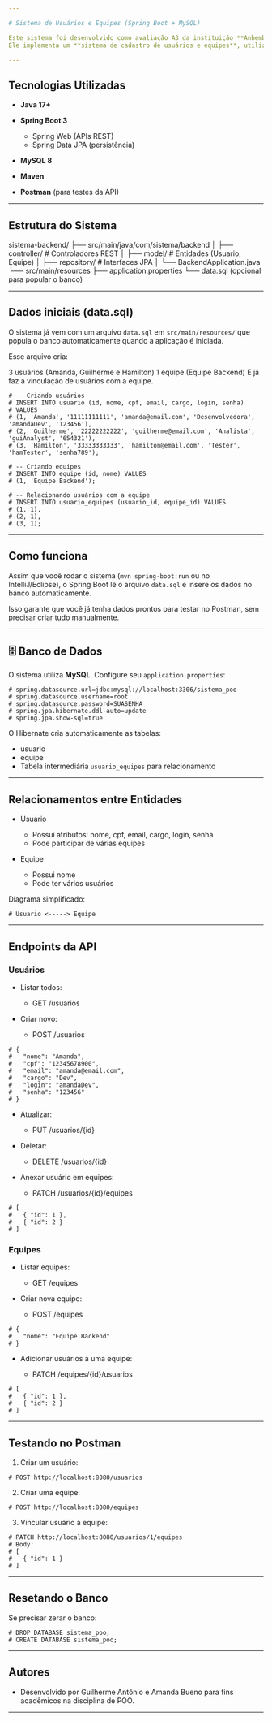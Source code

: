 ```yaml
---

# Sistema de Usuários e Equipes (Spring Boot + MySQL)

Este sistema foi desenvolvido como avaliação A3 da instituição **Anhembi Morumbi**.
Ele implementa um **sistema de cadastro de usuários e equipes**, utilizando **Spring Boot** como backend e **MySQL** como banco de dados relacional.

---
```


## Tecnologias Utilizadas

* **Java 17+**
* **Spring Boot 3**

  * Spring Web (APIs REST)
  * Spring Data JPA (persistência)
* **MySQL 8**
* **Maven**
* **Postman** (para testes da API)

---

## Estrutura do Sistema

sistema-backend/
├── src/main/java/com/sistema/backend
│ ├── controller/ # Controladores REST
│ ├── model/ # Entidades (Usuario, Equipe)
│ ├── repository/ # Interfaces JPA
│ └── BackendApplication.java
└── src/main/resources
├── application.properties
└── data.sql (opcional para popular o banco)

---

## Dados iniciais (data.sql)

O sistema já vem com um arquivo `data.sql` em `src/main/resources/` que popula o banco automaticamente quando a aplicação é iniciada.

Esse arquivo cria:

3 usuários (Amanda, Guilherme e Hamilton)
1 equipe (Equipe Backend)
E já faz a vinculação de usuários com a equipe.

```properties
# -- Criando usuários
# INSERT INTO usuario (id, nome, cpf, email, cargo, login, senha)
# VALUES 
# (1, 'Amanda', '11111111111', 'amanda@email.com', 'Desenvolvedora', 'amandaDev', '123456'),
# (2, 'Guilherme', '22222222222', 'guilherme@email.com', 'Analista', 'guiAnalyst', '654321'),
# (3, 'Hamilton', '33333333333', 'hamilton@email.com', 'Tester', 'hamTester', 'senha789');

# -- Criando equipes
# INSERT INTO equipe (id, nome) VALUES
# (1, 'Equipe Backend');

# -- Relacionando usuários com a equipe
# INSERT INTO usuario_equipes (usuario_id, equipe_id) VALUES
# (1, 1),
# (2, 1),
# (3, 1);
```

---

## Como funciona

Assim que você rodar o sistema (`mvn spring-boot:run` ou no IntelliJ/Eclipse), o Spring Boot lê o arquivo `data.sql` e insere os dados no banco automaticamente.

Isso garante que você já tenha dados prontos para testar no Postman, sem precisar criar tudo manualmente.

---

## 🗄️ Banco de Dados

O sistema utiliza **MySQL**.
Configure seu `application.properties`:

```properties
# spring.datasource.url=jdbc:mysql://localhost:3306/sistema_poo
# spring.datasource.username=root
# spring.datasource.password=SUASENHA
# spring.jpa.hibernate.ddl-auto=update
# spring.jpa.show-sql=true
```

O Hibernate cria automaticamente as tabelas:

* usuario
* equipe
* Tabela intermediária `usuario_equipes` para relacionamento

---

## Relacionamentos entre Entidades

* Usuário

  * Possui atributos: nome, cpf, email, cargo, login, senha
  * Pode participar de várias equipes

* Equipe

  * Possui nome
  * Pode ter vários usuários

Diagrama simplificado:

```properties
# Usuario <-----> Equipe
```

---

## Endpoints da API

### Usuários

* Listar todos:

  * GET /usuarios

* Criar novo:

  * POST /usuarios

```properties
# {
#   "nome": "Amanda",
#   "cpf": "12345678900",
#   "email": "amanda@email.com",
#   "cargo": "Dev",
#   "login": "amandaDev",
#   "senha": "123456"
# }
```

* Atualizar:

  * PUT /usuarios/{id}

* Deletar:

  * DELETE /usuarios/{id}

* Anexar usuário em equipes:

  * PATCH /usuarios/{id}/equipes

```properties
# [
#   { "id": 1 },
#   { "id": 2 }
# ]
```

### Equipes

* Listar equipes:

  * GET /equipes

* Criar nova equipe:

  * POST /equipes

```properties
# {
#   "nome": "Equipe Backend"
# }
```

* Adicionar usuários a uma equipe:

  * PATCH /equipes/{id}/usuarios

```properties
# [
#   { "id": 1 },
#   { "id": 2 }
# ]
```

---

## Testando no Postman

1. Criar um usuário:

```properties
# POST http://localhost:8080/usuarios
```

2. Criar uma equipe:

```properties
# POST http://localhost:8080/equipes
```

3. Vincular usuário à equipe:

```properties
# PATCH http://localhost:8080/usuarios/1/equipes
# Body:
# [
#   { "id": 1 }
# ]
```

---

## Resetando o Banco

Se precisar zerar o banco:

```properties
# DROP DATABASE sistema_poo;
# CREATE DATABASE sistema_poo;
```

---

## Autores

* Desenvolvido por Guilherme Antônio e Amanda Bueno para fins acadêmicos na disciplina de POO.

---
